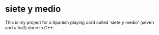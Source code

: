 # siete y medio
This is my project for a Spanish playing card called 'siete y medio' (seven and a half) done in C++. 
